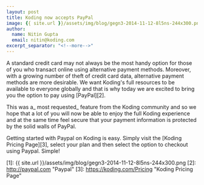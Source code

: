 ```yaml
---
layout: post
title: Koding now accepts PayPal
image: {{ site.url }}/assets/img/blog/gegn3-2014-11-12-8l5ns-244x300.png
author:
  name: Nitin Gupta
  email: nitin@koding.com
excerpt_separator: "<!--more-->"
---
```


A standard credit card may not always be the most handy option for those of you who transact online using alternative payment methods. Moreover, with a growing number of theft of credit card data, alternative payment methods are more desirable. <!--more--> We want Koding's full resources to be available to everyone globally and that is why today we are excited to bring you the option to pay using [PayPal][2].

This was a_ most requested_ feature from the Koding community and so we hope that a lot of you will now be able to enjoy the full Koding experience and at the same time feel secure that your payment information is protected by the solid walls of PayPal.

Getting started with Paypal on Koding is easy. Simply visit the [Koding Pricing Page][3], select your plan and then select the option to checkout using Paypal. Simple!

[1]: {{ site.url }}/assets/img/blog/gegn3-2014-11-12-8l5ns-244x300.png
[2]: http://paypal.com "Paypal"
[3]: https://koding.com/Pricing "Koding Pricing Page"
